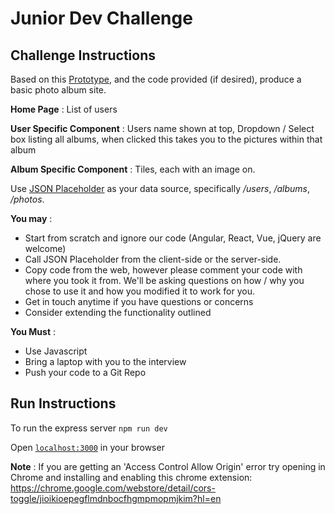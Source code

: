 # Junior Dev Challenge

## Challenge Instructions

Based on this [Prototype](https://xd.adobe.com/view/aff4126f-c5ae-4b34-a517-d3ff89435500), and the code provided (if desired), produce a basic photo album site.

**Home Page** : List of users

**User Specific Component** : Users name shown at top, Dropdown / Select box listing all albums, when clicked this takes you to the pictures within that album

**Album Specific Component** : Tiles, each with an image on.

Use [JSON Placeholder](https://jsonplaceholder.typicode.com/) as your data source, specifically */users*, */albums*, */photos*.

**You may** :
  * Start from scratch and ignore our code (Angular, React, Vue, jQuery are welcome)
  * Call JSON Placeholder from the client-side or the server-side.
  * Copy code from the web, however please comment your code with where you took it from. We'll be asking questions on how / why you chose to use it and how you modified it to work for you.
  * Get in touch anytime if you have questions or concerns
  * Consider extending the functionality outlined

**You Must** :
  * Use Javascript
  * Bring a laptop with you to the interview
  * Push your code to a Git Repo


## Run Instructions

To run the express server `npm run dev`

Open [`localhost:3000`](http://localhost:3000) in your browser

**Note** : If you are getting an 'Access Control Allow Origin' error try opening in Chrome and installing and enabling this chrome extension:
https://chrome.google.com/webstore/detail/cors-toggle/jioikioepegflmdnbocfhgmpmopmjkim?hl=en
